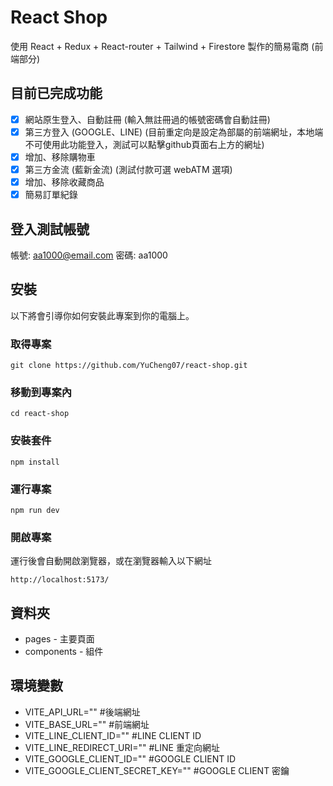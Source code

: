 # React Shop

使用 React + Redux + React-router + Tailwind + Firestore 製作的簡易電商 (前端部分)

## 目前已完成功能

- [x] 網站原生登入、自動註冊 (輸入無註冊過的帳號密碼會自動註冊)
- [x] 第三方登入 (GOOGLE、LINE) (目前重定向是設定為部屬的前端網址，本地端不可使用此功能登入，測試可以點擊github頁面右上方的網址)
- [x] 增加、移除購物車
- [x] 第三方金流 (藍新金流) (測試付款可選 webATM 選項)
- [x] 增加、移除收藏商品
- [x] 簡易訂單紀錄

## 登入測試帳號

帳號: aa1000@email.com
密碼: aa1000

## 安裝
以下將會引導你如何安裝此專案到你的電腦上。

### 取得專案

```
git clone https://github.com/YuCheng07/react-shop.git
```

### 移動到專案內

```
cd react-shop
```

### 安裝套件

```
npm install
```

### 運行專案

```
npm run dev
```

### 開啟專案

運行後會自動開啟瀏覽器，或在瀏覽器輸入以下網址

```
http://localhost:5173/
```

## 資料夾
- pages - 主要頁面
- components - 組件

## 環境變數
- VITE_API_URL=""  #後端網址
- VITE_BASE_URL=""  #前端網址
- VITE_LINE_CLIENT_ID=""  #LINE CLIENT ID
- VITE_LINE_REDIRECT_URI=""  #LINE 重定向網址
- VITE_GOOGLE_CLIENT_ID=""  #GOOGLE CLIENT ID
- VITE_GOOGLE_CLIENT_SECRET_KEY=""  #GOOGLE CLIENT 密鑰
